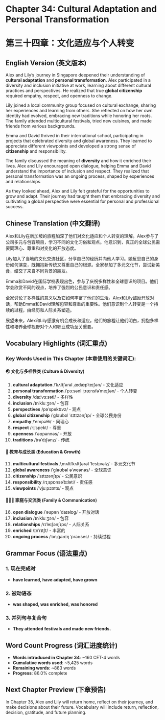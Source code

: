 # Chapter 34: Cultural Adaptation and Personal Transformation
# 第三十四章：文化适应与个人转变

## English Version (英文版本)

Alex and Lily’s journey in Singapore deepened their understanding of **cultural adaptation** and **personal transformation**. Alex participated in a diversity and inclusion initiative at work, learning about different cultural practices and perspectives. He realized that true **global citizenship** required empathy, respect, and openness to change.

Lily joined a local community group focused on cultural exchange, sharing her experiences and learning from others. She reflected on how her own identity had evolved, embracing new traditions while honoring her roots. The family attended multicultural festivals, tried new cuisines, and made friends from various backgrounds.

Emma and David thrived in their international school, participating in projects that celebrated diversity and global awareness. They learned to appreciate different viewpoints and developed a strong sense of **citizenship** and responsibility.

The family discussed the meaning of **diversity** and how it enriched their lives. Alex and Lily encouraged open dialogue, helping Emma and David understand the importance of inclusion and respect. They realized that personal transformation was an ongoing process, shaped by experiences and relationships.

As they looked ahead, Alex and Lily felt grateful for the opportunities to grow and adapt. Their journey had taught them that embracing diversity and cultivating a global perspective were essential for personal and professional success.

## Chinese Translation (中文翻译)

Alex和Lily在新加坡的旅程加深了他们对文化适应和个人转变的理解。Alex参与了公司多元与包容项目，学习不同的文化习俗和观点。他意识到，真正的全球公民需要同理心、尊重和对变化的开放态度。

Lily加入了当地的文化交流社区，分享自己的经历并向他人学习。她反思自己的身份如何演变，既拥抱新传统又尊重自己的根源。全家参加了多元文化节，尝试新美食，结交了来自不同背景的朋友。

Emma和David在国际学校表现出色，参与了庆祝多样性和全球意识的项目。他们学会欣赏不同的观点，培养了强烈的公民意识和责任感。

全家讨论了多样性的意义以及它如何丰富了他们的生活。Alex和Lily鼓励开放对话，帮助Emma和David理解包容和尊重的重要性。他们意识到个人转变是一个持续的过程，由经历和人际关系塑造。

展望未来，Alex和Lily感激有机会成长和适应。他们的旅程让他们明白，拥抱多样性和培养全球视野对个人和职业成功至关重要。

## Vocabulary Highlights (词汇重点)

### Key Words Used in This Chapter (本章使用的关键词汇):

#### 🌏 文化与多样性类 (Culture & Diversity)
1. **cultural adaptation** /ˈkʌltʃərəl ˌædæpˈteɪʃən/ - 文化适应
2. **personal transformation** /ˈpɜːsənl ˌtrænsfəˈmeɪʃən/ - 个人转变
3. **diversity** /daɪˈvɜːsəti/ - 多样性
4. **inclusion** /ɪnˈkluːʒən/ - 包容
5. **perspectives** /pəˈspektɪvz/ - 观点
6. **global citizenship** /ˈɡləʊbəl ˈsɪtɪzənʃɪp/ - 全球公民身份
7. **empathy** /ˈempəθi/ - 同理心
8. **respect** /rɪˈspekt/ - 尊重
9. **openness** /ˈəʊpənnəs/ - 开放
10. **traditions** /trəˈdɪʃənz/ - 传统

#### 🏫 教育与成长类 (Education & Growth)
11. **multicultural festivals** /ˌmʌltiˈkʌltʃərəl ˈfestɪvəlz/ - 多元文化节
12. **global awareness** /ˈɡləʊbəl əˈweənəs/ - 全球意识
13. **citizenship** /ˈsɪtɪzənʃɪp/ - 公民意识
14. **responsibility** /rɪˌspɒnsəˈbɪləti/ - 责任感
15. **viewpoints** /ˈvjuːpɔɪnts/ - 观点

#### 🧑‍🤝‍🧑 家庭与交流类 (Family & Communication)
16. **open dialogue** /ˈəʊpən ˈdaɪəlɒɡ/ - 开放对话
17. **inclusion** /ɪnˈkluːʒən/ - 包容
18. **relationships** /rɪˈleɪʃənʃɪps/ - 人际关系
19. **enriched** /ɪnˈrɪtʃt/ - 丰富的
20. **ongoing process** /ˈɒnˌɡəʊɪŋ ˈprəʊses/ - 持续过程

## Grammar Focus (语法重点)

### 1. 现在完成时
- **have learned, have adapted, have grown**

### 2. 被动语态
- **was shaped, was enriched, was honored**

### 3. 并列句与复合句
- **They attended festivals and made new friends.**

## Word Count Progress (词汇进度统计)
- **Words introduced in Chapter 34**: ~160 CET-4 words
- **Cumulative words used**: ~5,425 words
- **Remaining words**: ~883 words
- **Progress**: 86.0% complete

## Next Chapter Preview (下章预告)
In Chapter 35, Alex and Lily will return home, reflect on their journey, and make decisions about their future. Vocabulary will include return, reflection, decision, gratitude, and future planning.
